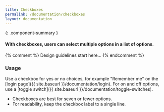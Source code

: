 ```yaml
---
title: Checkboxes
permalink: /documentation/checkboxes
layout: documentation
---
```


{: .component-summary }
#### With checkboxes, users can select multiple options in a list of options.

<clr-checkboxes-demo></clr-checkboxes-demo>

{% comment %}
    Design guidelines start here...
{% endcomment %}

### Usage

Use a checkbox for yes or no choices, for example "Remember me" on the [login page]({{ site.baseurl }}/documentation/login).  For on and off options, use a [toggle switch]({{ site.baseurl }}/documentation/toggle-switches).

<ul class="list">
<li>Checkboxes are best for seven or fewer options.</li>
<li>For readability, keep the checkbox label to a single line.</li>
</ul>
